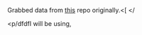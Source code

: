 Grabbed data from [this](https://github.com/fivethirtyeight/data/tree/master/college-majors) repo originally.<[
</


<p/dfdfI will be using,
